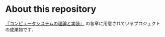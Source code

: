 # About this repository
[『コンピュータシステムの理論と実装』](https://www.amazon.co.jp/dp/4873117127/)
の各章に用意されているプロジェクトの成果物です．
